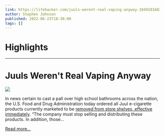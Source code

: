 ```yaml
---
link: https://lifehacker.com/juuls-werent-real-vaping-anyway-1849101683
author: Stephen Johnson
published: 2022-06-23T18:30:00
tags: []
---
```

# Highlights


---
# Juuls Weren't Real Vaping Anyway
![](https://i.kinja-img.com/gawker-media/image/upload/s--ICWSMdBv--/c_fit,fl_progressive,q_80,w_636/c5c798e498e090ed5aa5bbb92b2cc3f3.jpg)

In news certain to cast a pall over high school bathrooms across the nation, the U.S. Food and Drug Administration today ordered all Juul e-cigarette products currently marketed to be [removed from store shelves, effective immediately](https://gizmodo.com/fda-officially-bans-juul-sales-in-the-u-s-1849099143). “The company must stop selling and distributing these products. In addition, those…

[Read more...](https://lifehacker.com/juuls-werent-real-vaping-anyway-1849101683)